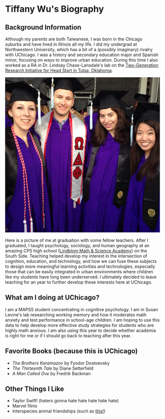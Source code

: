 Tiffany Wu's Biography
=======================
Background Information
----------------------
Although my parents are both Taiwanese, I was born in the Chicago suburbs and have lived in Illinois all my life. I did my undergrad at Northwestern University, which has a bit of a (possibly imaginary) rivalry with UChicago. I was a history and secondary education major and Spanish minor, focusing on ways to improve urban education. During this time I also worked as a RA in Dr. Lindsay Chase-Lansdale's lab on the [Two-Generation Research Initiative for Head Start in Tulsa, Oklahoma](https://www.ipr.northwestern.edu/about/news/2017/chase-lansdale-two-generation.html). 

![](https://github.com/tiffany-wu/myrepo/blob/master/TIffany_Northwestern.png?raw=true) 

Here is a picture of me at graduation with some fellow teachers. After I graduated, I taught psychology, sociology, and human geography at an amazing CPS high school ([Lindblom Math & Science Academy](https://lindblomeagles.org/)) on the South Side. Teaching helped develop my interest in the intersection of cognition, education, and technology, and how we can fuse these subjects to design more meaningful learning activities and technologies, especially those that can be easily integrated in urban environments where children like my students have long been underserved. I ultimately decided to leave teaching for an year to further develop these interests here at UChicago.

What am I doing at UChicago?
----------------------------
I am a MAPSS student concentrating in cognitive psychology. I am in Susan Levine's lab researching working memory and how it moderates math anxiety and test performance in school-age children. I am hoping to use this data to help develop more effective study strategies for students who are highly math anxious. I am also using this year to decide whether academia is right for me or if I should go back to teaching after this year.

Favorite Books (because this is UChicago)
-----------------------------------------
- *The Brothers Karamazov* by Fyodor Dostoevsky
- *The Thirteenth Tale* by Diane Setterfield
- *A Man Called Ove* by Fredrik Backman

Other Things I Like
--------------------
- Taylor Swift! (haters gonna hate hate hate hate hate)
- Marvel films
- Interspecies animal friendships (such as [this!](https://i.gifer.com/QmOI.gif))
